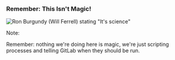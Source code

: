 ### Remember: This Isn't Magic!

![Ron Burgundy (Will Ferrell) stating "It's science"](resources/burgundy-its-science.gif)

Note:

Remember: nothing we're doing here is magic, we're just scripting processes and telling GitLab when they should be run.
